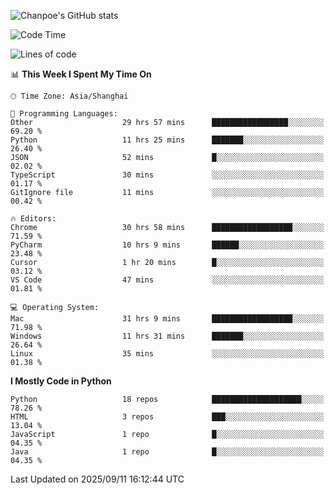 ![Chanpoe's GitHub stats](https://github-readme-stats.vercel.app/api?username=Chanpoe&show_icons=true&count_private=true&theme=cobalt)

<!--START_SECTION:waka-->
![Code Time](http://img.shields.io/badge/Code%20Time-1%2C014%20hrs%2022%20mins-blue)

![Lines of code](https://img.shields.io/badge/From%20Hello%20World%20I%27ve%20Written-1.9%20million%20lines%20of%20code-blue)

📊 **This Week I Spent My Time On** 

```text
🕑︎ Time Zone: Asia/Shanghai

💬 Programming Languages: 
Other                    29 hrs 57 mins      █████████████████░░░░░░░░   69.20 % 
Python                   11 hrs 25 mins      ███████░░░░░░░░░░░░░░░░░░   26.40 % 
JSON                     52 mins             █░░░░░░░░░░░░░░░░░░░░░░░░   02.02 % 
TypeScript               30 mins             ░░░░░░░░░░░░░░░░░░░░░░░░░   01.17 % 
GitIgnore file           11 mins             ░░░░░░░░░░░░░░░░░░░░░░░░░   00.42 % 

🔥 Editors: 
Chrome                   30 hrs 58 mins      ██████████████████░░░░░░░   71.59 % 
PyCharm                  10 hrs 9 mins       ██████░░░░░░░░░░░░░░░░░░░   23.48 % 
Cursor                   1 hr 20 mins        █░░░░░░░░░░░░░░░░░░░░░░░░   03.12 % 
VS Code                  47 mins             ░░░░░░░░░░░░░░░░░░░░░░░░░   01.81 % 

💻 Operating System: 
Mac                      31 hrs 9 mins       ██████████████████░░░░░░░   71.98 % 
Windows                  11 hrs 31 mins      ███████░░░░░░░░░░░░░░░░░░   26.64 % 
Linux                    35 mins             ░░░░░░░░░░░░░░░░░░░░░░░░░   01.38 % 
```

**I Mostly Code in Python** 

```text
Python                   18 repos            ████████████████████░░░░░   78.26 % 
HTML                     3 repos             ███░░░░░░░░░░░░░░░░░░░░░░   13.04 % 
JavaScript               1 repo              █░░░░░░░░░░░░░░░░░░░░░░░░   04.35 % 
Java                     1 repo              █░░░░░░░░░░░░░░░░░░░░░░░░   04.35 % 
```




 Last Updated on 2025/09/11 16:12:44 UTC
<!--END_SECTION:waka-->
